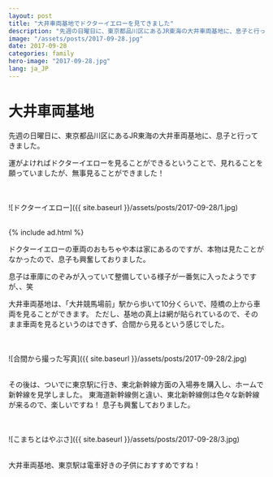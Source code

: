 ```yaml
---
layout: post
title: "大井車両基地でドクターイエローを見てきました"
description: "先週の日曜日に、東京都品川区にあるJR東海の大井車両基地に、息子と行ってきました。"
image: "/assets/posts/2017-09-28.jpg"
date: 2017-09-28
categories: family
hero-image: "2017-09-28.jpg"
lang: ja_JP
---
```


# 大井車両基地

先週の日曜日に、東京都品川区にあるJR東海の大井車両基地に、息子と行ってきました。

運がよければドクターイエローを見ることができるということで、見れることを願っていましたが、無事見ることができました！

<br />
<br />
![ドクターイエロー]({{ site.baseurl }}/assets/posts/2017-09-28/1.jpg)

<br />
<br />

{% include ad.html %}

ドクターイエローの車両のおもちゃや本は家にあるのですが、本物は見たことがなかったので、息子も興奮しておりました。

息子は車庫にのぞみが入っていて整備している様子が一番気に入ったようですが、、笑

大井車両基地は、「大井競馬場前」駅から歩いて10分くらいで、陸橋の上から車両を見ることができます。
ただし、基地の真上は網が貼られているので、そのまま車両を見るというのはできず、合間から見るという感じでした。

<br />
<br />
![合間から撮った写真]({{ site.baseurl }}/assets/posts/2017-09-28/2.jpg)
<br />
<br />

その後は、ついでに東京駅に行き、東北新幹線方面の入場券を購入し、ホームで新幹線を見学しました。
東海道新幹線側と違い、東北新幹線側は色々な新幹線が来るので、楽しいですね！
息子も興奮しておりました。

<br />
<br />
![こまちとはやぶさ]({{ site.baseurl }}/assets/posts/2017-09-28/3.jpg)
<br />
<br />

大井車両基地、東京駅は電車好きの子供におすすめですね！
